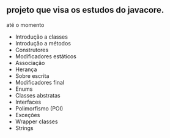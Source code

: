 <h2>  projeto que visa os estudos do javacore. </h2>

<p> até o momento</p>

<ul>
    <li> Introdução a classes</li>
    <li> Introdução a métodos</li>
    <li> Construtores</li>
    <li> Modificadores estáticos</li>
    <li> Associação </li>
    <li> Herança </li>
    <li> Sobre escrita </li>
    <li> Modificadores final</li>
    <li> Enums </li>
    <li> Classes abstratas </li>
    <li> Interfaces </li>
    <li> Polimorfismo (POI)</li>
    <li> Exceções </li>
    <li> Wrapper classes </li>
    <li> Strings </li>

</ul>